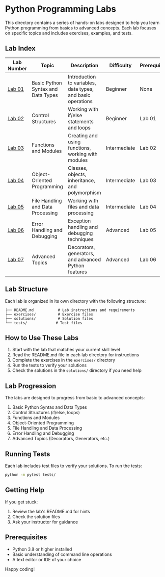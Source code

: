 # Python Programming Labs

This directory contains a series of hands-on labs designed to help you learn Python programming from basics to advanced concepts. Each lab focuses on specific topics and includes exercises, examples, and tests.

## Lab Index

| Lab Number | Topic | Description | Difficulty | Prerequisites |
|------------|-------|-------------|------------|--------------|
| [Lab 01](lab_01_basic_syntax) | Basic Python Syntax and Data Types | Introduction to variables, data types, and basic operations | Beginner | None |
| [Lab 02](lab_02_control_structures) | Control Structures | Working with if/else statements and loops | Beginner | Lab 01 |
| [Lab 03](lab_03_functions) | Functions and Modules | Creating and using functions, working with modules | Intermediate | Lab 02 |
| [Lab 04](lab_04_oop) | Object-Oriented Programming | Classes, objects, inheritance, and polymorphism | Intermediate | Lab 03 |
| [Lab 05](lab_05_file_handling) | File Handling and Data Processing | Working with files and data processing | Intermediate | Lab 04 |
| [Lab 06](lab_06_error_handling) | Error Handling and Debugging | Exception handling and debugging techniques | Advanced | Lab 05 |
| [Lab 07](lab_07_advanced_topics) | Advanced Topics | Decorators, generators, and advanced Python features | Advanced | Lab 06 |

## Lab Structure

Each lab is organized in its own directory with the following structure:
```lab_XX_topic/
├── README.md           # Lab instructions and requirements
├── exercises/          # Exercise files
├── solutions/          # Solution files
└── tests/             # Test files
```

## How to Use These Labs

1. Start with the lab that matches your current skill level
2. Read the README.md file in each lab directory for instructions
3. Complete the exercises in the `exercises/` directory
4. Run the tests to verify your solutions
5. Check the solutions in the `solutions/` directory if you need help

## Lab Progression

The labs are designed to progress from basic to advanced concepts:

1. Basic Python Syntax and Data Types
2. Control Structures (if/else, loops)
3. Functions and Modules
4. Object-Oriented Programming
5. File Handling and Data Processing
6. Error Handling and Debugging
7. Advanced Topics (Decorators, Generators, etc.)

## Running Tests

Each lab includes test files to verify your solutions. To run the tests:

```bash
python -m pytest tests/
```

## Getting Help

If you get stuck:
1. Review the lab's README.md for hints
2. Check the solution files
3. Ask your instructor for guidance

## Prerequisites

- Python 3.8 or higher installed
- Basic understanding of command line operations
- A text editor or IDE of your choice

Happy coding! 
